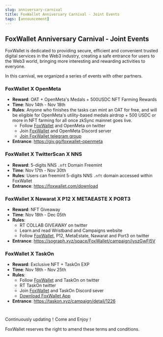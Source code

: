 ```yaml
---
slug: anniversary-carnival
title: FoxWallet Anniversary Carnival - Joint Events
tags: [announcement]
---
```


## FoxWallet Anniversary Carnival - Joint Events

FoxWallet is dedicated to providing secure, efficient and convenient trusted digital services in the Web3 industry, creating a safe entrance for users to the Web3 world, bringing more interesting and rewarding activities to everyone.  

In this carnival, we organized a series of events with other partners.

### FoxWallet X OpenMeta

* **Reward**: OAT + OpenMeta's Medals + 500USDC NFT Farming Rewards
* **Time**: Nov 14th - Nov 18th
* **Rules**: Anyone who finishes the tasks can mint an OAT for free, and will be eligible for OpenMeta's utility-based medals airdrop + 500 USDC or more in NFT farming for all once zkSync mainnet goes live.
  * Follow [FoxWallet](https://twitter.com/FoxWallet) and OpenMeta on twitter
  * Join [FoxWallet](https://discord.gg/JVjVbe3Zth) and OpenMeta Discord server
  * [Join FoxWallet telegram group](https://t.me/FoxWallet_EN)
* **Entrance**: https://giv.gg/foxwallet-openmeta


### FoxWallet X TwitterScan X NNS

* **Reward**:  5-digits NNS `.nft`  Domain Freemint 
* **Time**: Nov 17th - Nov 30th
* **Rules**: Users can freemint 5-digits NNS `.nft`  domain accessed within FoxWallet 
* **Entrance**: https://foxwallet.com/download

### FoxWallet X Nawarat X P12 X METAEASTE X PORT3

* **Reward**: NFT Giveaway 
* **Time**: Nov 18th - Dec 05th
* **Rules**: 
  * RT COLLAB GIVEAWAY on twitter
  * Learn and read Wristband and Campaigns website
  * Follow [FoxWallet](https://twitter.com/FoxWallet), P12, MetaEstate, Nawarat and Port3 on twitter
* **Entrance**: https://sograph.xyz/space/FoxWallet/campaign/jyszGwFl5V


### FoxWallet X TaskOn

* **Reward**: Exclusive NFT + TaskOn EXP
* **Time**: Nov 18th - Nov 25th
* **Rules**:
  * Follow [FoxWallet](https://twitter.com/FoxWallet) and TaskOn on twitter
  * RT TaskOn twitter
  * Join [FoxWallet](https://discord.gg/JVjVbe3Zth) and TaskOn Discord sever
  * [Download FoxWallet App](https://foxwallet.com/download)
* **Entrance**:  https://taskon.xyz/campaign/detail/1226


#

Continuously updating！Come and Enjoy！  

FoxWallet reserves the right to amend these terms and conditions.








